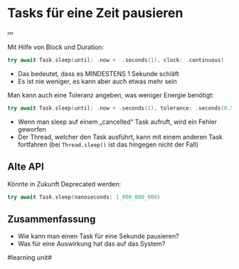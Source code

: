 # Tasks für eine Zeit pausieren
💤

Mit Hilfe von Block und Duration:

```swift
try await Task.sleep(until: .now +  .seconds(1), clock: .continuous)
```

- Das bedeutet, dass es MINDESTENS 1 Sekunde schläft
- Es ist nie weniger, es kann aber auch etwas mehr sein

Man kann auch eine Toleranz angeben, was weniger Energie benötigt:

```swift
try await Task.sleep(until: .now + .seconds(1), tolerance: .seconds(0.5), clock: .continuous)
```

- Wenn man sleep auf einem „cancelled“ Task aufruft, wird ein Fehler geworfen
- Der Thread, welcher den Task ausführt, kann mit einem anderen Task fortfahren (bei `Thread.sleep()` ist das hingegen nicht der Fall)

## Alte API

Könnte in Zukunft Deprecated werden:

```swift
try await Task.sleep(nanoseconds: 1_000_000_000)
```


## Zusammenfassung
- Wie kann man einen Task für eine Sekunde pausieren?
- Was für eine Auswirkung hat das auf das System? 

#learning unit#